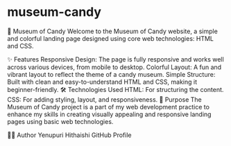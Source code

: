 # museum-candy
🍬 Museum of Candy
Welcome to the Museum of Candy website, a simple and colorful landing page designed using core web technologies: HTML and CSS.

✨ Features
Responsive Design: The page is fully responsive and works well across various devices, from mobile to desktop.
Colorful Layout: A fun and vibrant layout to reflect the theme of a candy museum.
Simple Structure: Built with clean and easy-to-understand HTML and CSS, making it beginner-friendly.
🛠️ Technologies Used
HTML: For structuring the content.
CSS: For adding styling, layout, and responsiveness.
🎯 Purpose
The Museum of Candy project is a part of my web development practice to enhance my skills in creating visually appealing and responsive landing pages using basic web technologies.

👨‍💻 Author
Yenupuri Hithaishi
GitHub Profile

